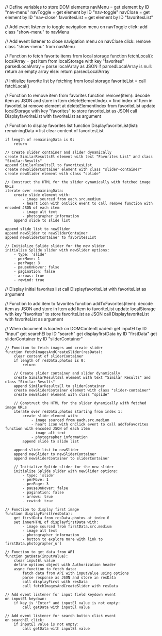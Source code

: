 // Define variables to store DOM elements
navMenu = get element by ID "nav-menu"
navToggle = get element by ID "nav-toggle"
navClose = get element by ID "nav-close"
favoritesList = get element by ID "favoritesList"

// Add event listener to toggle navigation menu
on navToggle click:
    add class "show-menu" to navMenu

// Add event listener to close navigation menu
on navClose click:
    remove class "show-menu" from navMenu

// Function to fetch favorite items from local storage
function fetchLocal():
    localArray = get item from localStorage with key "favorites"
    parsedLocalArray = parse localArray as JSON
    if parsedLocalArray is null:
        return an empty array
    else:
        return parsedLocalArray

// Initialize favorite list by fetching from local storage
favoriteList = call fetchLocal()

// Function to remove item from favorites
function remove(item):
    decode item as JSON and store in Item
    deleteElementIndex = find index of Item in favoriteList
    remove element at deleteElementIndex from favoriteList
    update localStorage with key "favorites" to store favoriteList as JSON
    call DisplayfavoriteList with favoriteList as argument

// Function to display favorites list
function DisplayfavoriteList(list):
    remainingData = list
    clear content of favoritesList

    if length of remainingData is 0:
        return

    // Create slider container and slider dynamically 
    create SimilarResultsEl element with text "Favorites List" and class "Similar-Results"
    append SimilarResultsEl to favoritesList
    create newSliderContainer element with class "slider-container"
    create newSlider element with class "splide"

    // Construct the HTML for the slider dynamically with fetched image URLs
    iterate over remainingData:
        create slide element with:
            - image sourced from each.src.medium
            - heart icon with onClick event to call remove function with encoded JSON of each item
            - image alt text
            - photographer information
        append slide to slide list

    append slide list to newSlider
    append newSlider to newSliderContainer
    append newSliderContainer to favoritesList

    // Initialize Splide slider for the new slider
    initialize Splide slider with newSlider options:
        - type: 'slide'
        - perMove: 1
        - perPage: 3
        - pauseOnHover: false
        - pagination: false
        - arrows: true
        - rewind: true

// Display initial favorites list
call DisplayfavoriteList with favoriteList as argument

// Function to add item to favorites
function addToFavorites(item):
    decode item as JSON and store in Item
    add Item to favoriteList
    update localStorage with key "favorites" to store favoriteList as JSON
    call DisplayfavoriteList with favoriteList as argument

// When document is loaded:
on DOMContentLoaded:
    get inputEl by ID "input"
    get searchEl by ID "search"
    get displayfirstData by ID "firstData"
    get sliderContainer by ID "sliderContainer"

    // Function to fetch images and create slider
    function fetchImagesAndCreateSlider(resData):
        clear content of sliderContainer
        if length of resData.photos is 0:
            return

        // Create slider container and slider dynamically 
        create SimilarResultsEl element with text "Similar Results" and class "Similar-Results"
        append SimilarResultsEl to sliderContainer
        create newSliderContainer element with class "slider-container"
        create newSlider element with class "splide"

        // Construct the HTML for the slider dynamically with fetched image URLs
        iterate over resData.photos starting from index 1:
            create slide element with:
                - image sourced from each.src.medium
                - heart icon with onClick event to call addToFavorites function with encoded JSON of each item
                - image alt text
                - photographer information
            append slide to slide list

        append slide list to newSlider
        append newSlider to newSliderContainer
        append newSliderContainer to sliderContainer

        // Initialize Splide slider for the new slider
        initialize Splide slider with newSlider options:
            - type: 'slide'
            - perMove: 1
            - perPage: 3
            - pauseOnHover: false
            - pagination: false
            - arrows: true
            - rewind: true

    // Function to display first image
    function displayFirst(resData):
        get firstData from resData.photos at index 0
        set innerHTML of displayfirstData with:
            - image sourced from firstData.src.medium
            - image alt text
            - photographer information
            - button to explore more with link to firstData.photographer_url

    // Function to get data from API
    function getData(inputValue):
        clear inputEl value
        define options object with Authorization header
        async function to fetch data:
            fetch data from API with inputValue using options
            parse response as JSON and store in resData
            call displayFirst with resData
            call fetchImagesAndCreateSlider with resData

    // Add event listener for input field keydown event
    on inputEl keydown:
        if key is "Enter" and inputEl value is not empty:
            call getData with inputEl value

    // Add event listener for search button click event
    on searchEl click:
        if inputEl value is not empty:
            call getData with inputEl value
